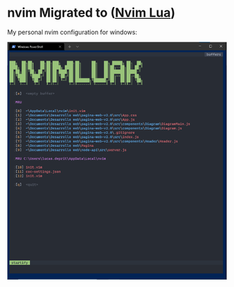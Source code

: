 # nvim Migrated to ([Nvim Lua](https://github.com/lucasdeprit/nvim-lua))

My personal nvim configuration for windows:

![nvim Image](https://github.com/lucasdeprit/nvim/blob/windows/Images/Front-old.png)
